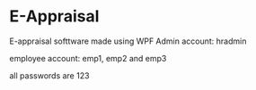 # E-Appraisal
E-appraisal softtware made using WPF
Admin account: hradmin

employee account: emp1, emp2 and emp3 

all passwords are 123
